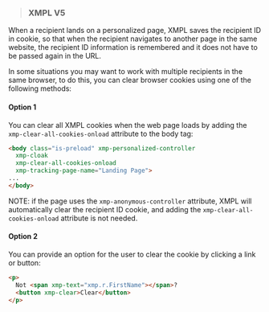 >### XMPL V5

When a recipient lands on a personalized page, XMPL saves the recipient ID in cookie, so that when the recipient navigates to another page in the same website, the recipient ID information is remembered and it does not have to be passed again in the URL.

In some situations you may want to work with multiple recipients in the same browser, to do this, you can clear browser cookies using one of the following methods:

#### Option 1

You can clear all XMPL cookies when the web page loads by adding the `xmp-clear-all-cookies-onload` attribute to the body tag: 

````html
<body class="is-preload" xmp-personalized-controller
  xmp-cloak
  xmp-clear-all-cookies-onload
  xmp-tracking-page-name="Landing Page">
...
</body>
````
NOTE: if the page uses the `xmp-anonymous-controller` attribute, XMPL will automatically clear the recipient ID cookie, and adding the `xmp-clear-all-cookies-onload` attribute is not needed.

#### Option 2

You can provide an option for the user to clear the cookie by clicking a link or button:

````html
<p>
  Not <span xmp-text="xmp.r.FirstName"></span>? 
  <button xmp-clear>Clear</button>
</p>
````

